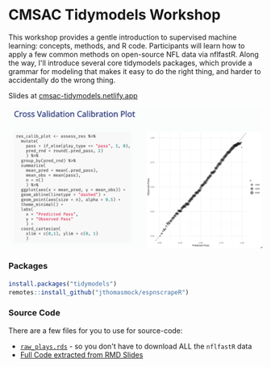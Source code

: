 
# CMSAC Tidymodels Workshop

This workshop provides a gentle introduction to supervised machine learning: concepts, methods, and R code. Participants will learn how to apply a few common methods on open-source NFL data via nflfastR. Along the way, I'll introduce several core tidymodels packages, which provide a grammar for modeling that makes it easy to do the right thing, and harder to accidentally do the wrong thing.

Slides at [cmsac-tidymodels.netlify.app](https://cmsac-tidymodels.netlify.app/#1)

![](images/readme-preview.png)

### Packages

```r
install.packages("tidymodels")
remotes::install_github("jthomasmock/espnscrapeR")
```

### Source Code

There are a few files for you to use for source-code:  
- [`raw_plays.rds`](https://github.com/jthomasmock/nfl-workshop/blob/master/raw_plays.rds) - so you don't have to download ALL the `nflfastR` data
- [Full Code extracted from RMD Slides](https://github.com/jthomasmock/nfl-workshop/blob/master/tidymodels-code.R)



